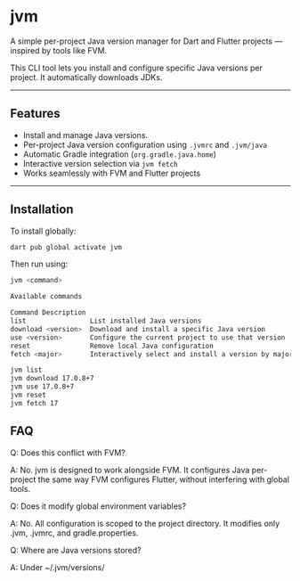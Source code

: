 # jvm

A simple per-project Java version manager for Dart and Flutter projects — inspired by tools like FVM.

This CLI tool lets you install and configure specific Java versions per project. It automatically downloads JDKs.

---

## Features

- Install and manage Java versions.
- Per-project Java version configuration using `.jvmrc` and `.jvm/java`
- Automatic Gradle integration (`org.gradle.java.home`)
- Interactive version selection via `jvm fetch`
- Works seamlessly with FVM and Flutter projects

---

## Installation

To install globally:

```bash
dart pub global activate jvm
```
Then run using:

```bash
jvm <command>
```
```bash
Available commands

Command	Description
list	            List installed Java versions
download <version>	Download and install a specific Java version
use <version>	    Configure the current project to use that version
reset	            Remove local Java configuration
fetch <major>	    Interactively select and install a version by major

jvm list
jvm download 17.0.8+7
jvm use 17.0.8+7
jvm reset
jvm fetch 17
```
## FAQ
Q: Does this conflict with FVM?

A: No. jvm is designed to work alongside FVM. It configures Java per-project the same way FVM configures Flutter, without interfering with global tools.

Q: Does it modify global environment variables?

A: No. All configuration is scoped to the project directory. It modifies only .jvm, .jvmrc, and gradle.properties.

Q: Where are Java versions stored?

A: Under ~/.jvm/versions/<version>
